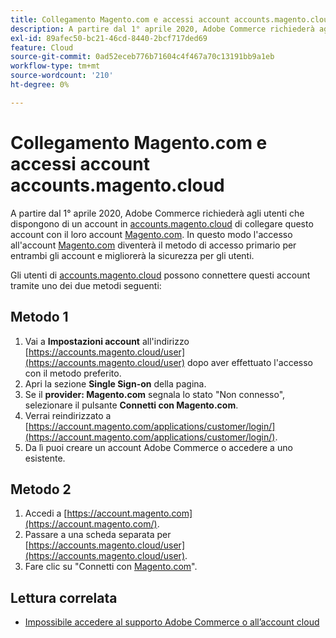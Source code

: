 ```yaml
---
title: Collegamento Magento.com e accessi account accounts.magento.cloud
description: A partire dal 1° aprile 2020, Adobe Commerce richiederà agli utenti che dispongono di un account in [accounts.magento.cloud](https://accounts.magento.cloud/) di collegare questo account con il proprio account [Magento.com](https://account.magento.com/customer/account/login/). In questo modo l’accesso all’account [Magento.com](https://account.magento.com/customer/account/login/) diventerà il metodo di accesso principale per entrambi gli account e migliorerà la sicurezza per gli utenti.
exl-id: 89afec50-bc21-46cd-8440-2bcf717ded69
feature: Cloud
source-git-commit: 0ad52eceb776b71604c4f467a70c13191bb9a1eb
workflow-type: tm+mt
source-wordcount: '210'
ht-degree: 0%

---
```


# Collegamento Magento.com e accessi account accounts.magento.cloud

A partire dal 1° aprile 2020, Adobe Commerce richiederà agli utenti che dispongono di un account in [accounts.magento.cloud](https://accounts.magento.cloud/) di collegare questo account con il loro account [Magento.com](https://account.magento.com/customer/account/login/). In questo modo l&#39;accesso all&#39;account [Magento.com](https://account.magento.com/customer/account/login/) diventerà il metodo di accesso primario per entrambi gli account e migliorerà la sicurezza per gli utenti.

Gli utenti di [accounts.magento.cloud](https://accounts.magento.cloud/) possono connettere questi account tramite uno dei due metodi seguenti:

## Metodo 1

1. Vai a **Impostazioni account** all&#39;indirizzo [https://accounts.magento.cloud/user](https://accounts.magento.cloud/user) dopo aver effettuato l&#39;accesso con il metodo preferito.
1. Apri la sezione **Single Sign-on** della pagina.
1. Se il **provider: Magento.com** segnala lo stato &quot;Non connesso&quot;, selezionare il pulsante **Connetti con Magento.com**.
1. Verrai reindirizzato a [https://account.magento.com/applications/customer/login/](https://account.magento.com/applications/customer/login/).
1. Da lì puoi creare un account Adobe Commerce o accedere a uno esistente.

## Metodo 2

1. Accedi a [https://account.magento.com](https://account.magento.com/).
1. Passare a una scheda separata per [https://accounts.magento.cloud/user](https://accounts.magento.cloud/user).
1. Fare clic su &quot;Connetti con [Magento.com](https://account.magento.com/customer/account/login/)&quot;.

## Lettura correlata

* [Impossibile accedere al supporto Adobe Commerce o all’account cloud](/help/troubleshooting/miscellaneous/unable-to-log-in-to-support-or-cloud-project.md)
